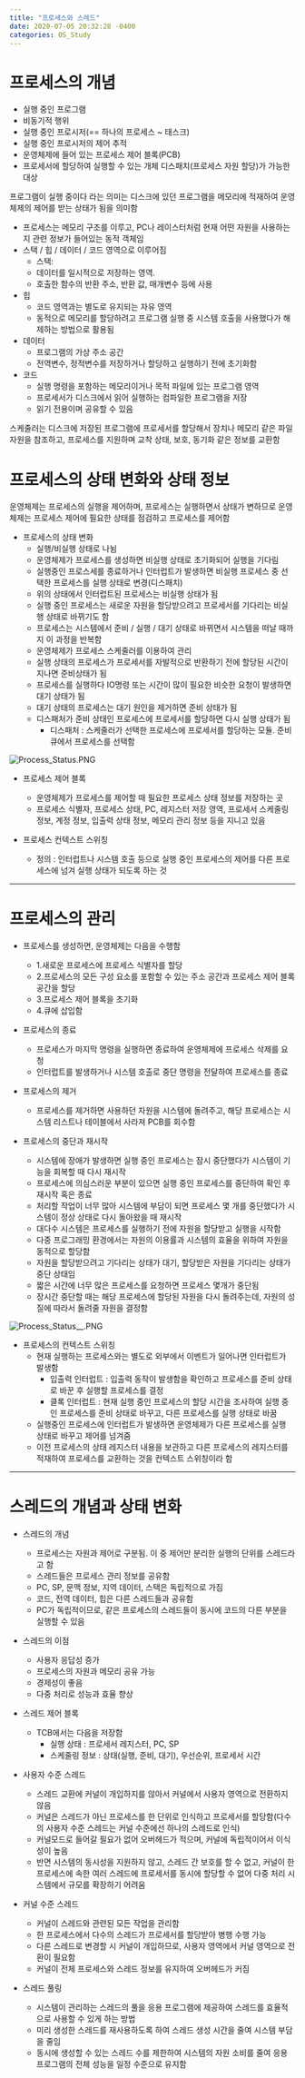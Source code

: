 ```yaml
---
title: "프로세스와 스레드"
date: 2020-07-05 20:32:28 -0400
categories: OS_Study
---
```


# 프로세스의 개념

- 실행 중인 프로그램
- 비동기적 행위
- 실행 중인 프로시저(== 하나의 프로세스 ~ 태스크)
- 실행 중인 프로시저의 제어 추적
- 운영체제에 들어 있는 프로세스 제어 블록(PCB)
- 프로세서에 할당하여 실행할 수 있는 개체 디스패치(프로세스 자원 할당)가 가능한 대상

프로그램이 실행 중이다 라는 의미는 디스크에 있던 프로그램을 메모리에 적재하여 운영체제의 제어를 받는 상태가 됨을 의미함
 
 - 프로세스는 메모리 구조를 이루고, PC나 레이스터처럼 현재 어떤 자원을 사용하는지 관련 정보가 들어있는 동적 객체임
  - 스택 / 힙 / 데이터 / 코드 영역으로 이루어짐
    - 스택:
    - 데이터를 일시적으로 저장하는 영역.
    - 호출한 함수의 반환 주소, 반환 값, 매개변수 등에 사용
  - 힙
    - 코드 영역과는 별도로 유지되는 자유 영역
    - 동적으로 메모리를 할당하려고 프로그램 실행 중 시스템 호출을 사용했다가 해제하는 방법으로 활용됨
  - 데이터
    - 프로그램의 가상 주소 공간
    - 전역변수, 정적변수를 저장하거나 할당하고 실행하기 전에 초기화함
  - 코드
    - 실행 명령을 포함하는 메모리이거나 목적 파일에 있는 프로그램 영역
    - 프로세서가 디스크에서 읽어 실행하는 컴파일한 프로그램을 저장
    - 읽기 전용이며 공유할 수 있음

스케줄러는 디스크에 저장된 프로그램에 프로세서를 할당해서 장치나 메모리 같은 파일 자원을 참조하고, 프로세스를 지원하며 교착 상태, 보호, 동기화 같은 정보를 교환함


# 프로세스의 상태 변화와 상태 정보

운영체제는 프로세스의 실행을 제어하며, 프로세스는 실행하면서 상태가 변하므로 운영체제는 프로세스 제어에 필요한 상태를 점검하고 프로세스를 제어함

- 프로세스의 상태 변화
    - 실행/비실행 상태로 나뉨
    - 운영체제가 프로세스를 생성하면 비실행 상태로 초기화되어 실행을 기다림
    - 실행중인 프로스세를 종료하거나 인터럽트가 발생하면 비실행 프로세스 중 선택한 프로세스를 실행 상태로 변경(디스패치)
    - 위의 상태에서 인터럽트된 프로세스는 비실행 상태가 됨
    - 실행 중인 프로세스는 새로운 자원을 할당받으려고 프로세서를 기다리는 비실행 상태로 바뀌기도 함
    - 프로세스는 시스템에서 준비 / 실행 / 대기 상태로 바뀌면서 시스템을 떠날 때까지 이 과정을 반복함
    - 운영체제가 프로세스 스케줄러를 이용하여 관리
    - 실행 상태의 프로세스가 프로세서를 자발적으로 반환하기 전에 할당된 시간이 지나면 준비상태가 됨
    - 프로세스를 실행하다 IO명령 또는 시간이 많이 필요한 비슷한 요청이 발생하면 대기 상태가 됨
    - 대기 상태의 프로세스는 대기 원인을 제거하면 준비 상태가 됨
    - 디스패처가 준비 상태인 프로세스에 프로세서를 할당하면 다시 실행 상태가 됨
      - 디스패처 : 스케줄러가 선택한 프로세스에 프로세서를 할당하는 모듈. 준비 큐에서 프로세스를 선택함

![Process_Status.PNG](.\image\Process_Status.PNG)


- 프로세스 제어 블록
    - 운영체제가 프로세스를 제어할 때 필요한 프로세스 상태 정보를 저장하는 곳
    - 프로세스 식별자, 프로세스 상태, PC, 레지스터 저장 영역, 프로세서 스케줄링 정보, 계정 정보, 입출력 상태 정보, 메모리 관리 정보 등을 지니고 있음

- 프로세스 컨텍스트 스위칭
    - 정의 : 인터럽트나 시스템 호출 등으로 실행 중인 프로세스의 제어를 다른 프로세스에 넘겨 실행 상태가 되도록 하는 것



* * *

# 프로세스의 관리
- 프로세스를 생성하면, 운영체제는 다음을 수행함
    - 1.새로운 프로세스에 프로세스 식별자를 할당
    - 2.프로세스의 모든 구성 요소를 포함할 수 있는 주소 공간과 프로세스 제어 블록 공간을 할당
    - 3.프로세스 제어 블록을 초기화
    - 4.큐에 삽입함

- 프로세스의 종료
    - 프로세스가 마지막 명령을 실행하면 종료하여 운영체제에 프로세스 삭제를 요청
    - 인터럽트를 발생하거나 시스템 호출로 중단 명령을 전달하여 프로세스를 종료

- 프로세스의 제거
    - 프로세스를 제거하면 사용하던 자원을 시스템에 돌려주고, 해당 프로세스는 시스템 리스트나 테이블에서 사라져 PCB를 회수함

- 프로세스의 중단과 재시작
    - 시스템에 장애가 발생하면 실행 중인 프로세스는 잠시 중단했다가 시스템이 기능을 회복할 때 다시 재시작
    - 프로세스에 의심스러운 부분이 있으면 실행 중인 프로세스를 중단하여 확인 후 재시작 혹은 종료
    - 처리할 작업이 너무 많아 시스템에 부담이 되면 프로세스 몇 개를 중단했다가 시스템이 정상 상태로 다시 돌아왔을 때 재시작
    - 대다수 시스템은 프로세스를 실행하기 전에 자원을 할당받고 실행을 시작함
    - 다중 프로그래밍 환경에서는 자원의 이용률과 시스템의 효율을 위하여 자원을 동적으로 할당함
    - 자원을 할당받으려고 기다리는 상태가 대기, 할당받은 자원을 기다리는 상태가 중단 상태임
    - 짧은 시간에 너무 많은 프로세스를 요청하면 프로세스 몇개가 중단됨
    - 장시간 중단할 때는 해당 프로세스에 할당된 자원을 다시 돌려주는데, 자원의 성질에 따라서 돌려줄 자원을 결정함



![Process_Status__.PNG](.\image\Process_Status__.PNG)


- 프로세스의 컨텍스트 스위칭
    - 현재 실행하는 프로세스와는 별도로 외부에서 이벤트가 일어나면 인터럽트가 발생함
      - 입출력 인터럽트 : 입출력 동작이 발생함을 확인하고 프로세스를 준비 상태로 바꾼 후 실행할 프로세스를 결정
      - 클록 인터럽트 : 현재 실행 중인 프로세스의 할당 시간을 조사하여 실행 중인 프로세스를 준비 상태로 바꾸고, 다른 프로세스를 실행 상태로 바꿈
    - 실행중인 프로세스에 인터럽트가 발생하면 운영체제가 다른 프로세스를 실행 상태로 바꾸고 제어를 넘겨줌
    - 이전 프로세스의 상태 레지스터 내용을 보관하고 다른 프로세스의 레지스터를 적재하여 프로세스를 교환하는 것을 컨텍스트 스위칭이라 함




* * *

# 스레드의 개념과 상태 변화
- 스레드의 개념
    - 프로세스는 자원과 제어로 구분됨. 이 중 제어만 분리한 실행의 단위를 스레드라고 함
    - 스레드들은 프로세스 관리 정보를 공유함
    - PC, SP, 문맥 정보, 지역 데이터, 스택은 독립적으로 가짐
    - 코드, 전역 데이터, 힙은 다른 스레드들과 공유함
    - PC가 독립적이므로, 같은 프로세스의 스레드들이 동시에 코드의 다른 부분을 실행할 수 있음
- 스레드의 이점
    - 사용자 응답성 증가
    - 프로세스의 자원과 메모리 공유 가능
    - 경제성이 좋음
    - 다중 처리로 성능과 효율 향상

- 스레드 제어 블록
    - TCB에서는 다음을 저장함
      - 실행 상태 : 프로세서 레지스터, PC, SP
      - 스케줄링 정보 : 상태(실행, 준비, 대기), 우선순위, 프로세서 시간

- 사용자 수준 스레드
    - 스레드 교환에 커널이 개입하지를 않아서 커널에서 사용자 영역으로 전환하지 않음
    - 커널은 스레드가 아닌 프로세스를 한 단위로 인식하고 프로세서를 할당함(다수의 사용자 수준 스레드는 커널 수준에선 하나의 스레드로 인식)
    - 커널모드로 들어갈 필요가 없어 오버헤드가 적으며, 커널에 독립적이어서 이식성이 높음
    - 반면 시스템의 동시성을 지원하지 않고, 스레드 간 보호를 할 수 없고, 커널이 한 프로세스에 속한 여러 스레드에 프로세서를 동시에 할당할 수 없어 다중 처리 시스템에서 규모를 확장하기 어려움

- 커널 수준 스레드
    - 커널이 스레드와 관련된 모든 작업을 관리함
    - 한 프로세스에서 다수의 스레드가 프로세서를 할당받아 병행 수행 가능
    - 다른 스레드로 변경할 시 커널이 개입하므로, 사용자 영역에서 커널 영역으로 전환이 필요함
    - 커널이 전체 프로세스와 스레드 정보를 유지하여 오버헤드가 커짐

- 스레드 풀링
    - 시스템이 관리하는 스레드의 풀을 응용 프로그램에 제공하여 스레드를 효율적으로 사용할 수 있게 하는 방법
    - 미리 생성한 스레드를 재사용하도록 하여 스레드 생성 시간을 줄여 시스템 부담을 줄임
    - 동시에 생성할 수 있는 스레드 수를 제한하여 시스템의 자원 소비를 줄여 응용 프로그램의 전체 성능을 일정 수준으로 유지함

